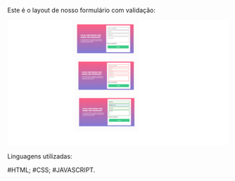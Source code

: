 Este é o layout de nosso formulário com validação:



![LayoutFormulario](https://github.com/ValeriaSpaceJava/formularioJavasccript/blob/main/Slide1.PNG)

Linguagens utilizadas:

#HTML;
#CSS;
#JAVASCRIPT.

